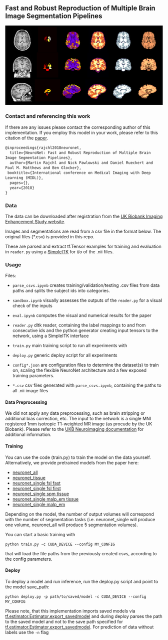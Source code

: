## Fast and Robust Reproduction of Multiple Brain Image Segmentation Pipelines

![Example prediction on test data](figures/example_seg.png)

### Contact and referencing this work
If there are any issues please contact the corresponding author of this implementation. If you employ this model in your work, please refer to this citation of the [paper](https://openreview.net/pdf?id=Hks1TRisM).
```
@inproceedings{rajchl2018neuronet,
  title={NeuroNet: Fast and Robust Reproduction of Multiple Brain Image Segmentation Pipelines},
  author={Martin Rajchl and Nick Pawlowski and Daniel Rueckert and Paul M. Matthews and Ben Glocker},
 booktitle={International conference on Medical Imaging with Deep Learning (MIDL)},
  pages={},
  year={2018}
}
```


### Data
The data can be downloaded after registration from the [UK Biobank Imaging Enhancement Study website](https://imaging.ukbiobank.ac.uk/).

Images and segmentations are read from a csv file in the format below. The original files (*.csv) is provided in this repo. 

These are parsed and extract tf.Tensor examples for training and evaluation in `reader.py` using a [SimpleITK](http://www.simpleitk.org/) for i/o of the .nii files.


### Usage
Files:
- `parse_csvs.ipynb` creates training/validation/testing .csv files from data paths and splits the subject ids into categories.
- `sandbox.ipynb` visually assesses the outputs of the `reader.py` for a visual check of the inputs
- `eval.ipynb` computes the visual and numerical results for the paper

- `reader.py` dltk reader, containing the label mappings to and from consecutive ids and the python generator creating input tensors to the network, using a SimpleITK interface 
- `train.py` main training script to run all experiments with
- `deploy.py` generic deploy script for all experiments

- `config*.json` are configuration files to determine the dataset(s) to train on, scaling the flexible NeuroNet architecture and a few exposed training parameters.
- `*.csv` csv files generated with `parse_csvs.ipynb`, containing the paths to all .nii image files


#### Data Preprocessing
We did not apply any data preprocessing, such as brain stripping or additional bias correction, etc. The input to the network is a single MNI registered 1mm isotropic T1-weighted MR image (as procude by the UK Biobank). Please refer to the [UKB Neuroimaging documentation](https://biobank.ctsu.ox.ac.uk/crystal/docs/brain_mri.pdf) for additional information. 

#### Training
You can use the code (train.py) to train the model on the data yourself. Alternatively, we provide pretrained models from the paper here:
- [neuronet_all](http://www.doc.ic.ac.uk/~mrajchl/dltk_models/model_zoo/neuronet/neuronet_all.tar.gz)
- [neuronet_tissue](http://www.doc.ic.ac.uk/~mrajchl/dltk_models/model_zoo/neuronet/neuronet_tissue.tar.gz)
- [neuronet_single fsl fast](http://www.doc.ic.ac.uk/~mrajchl/dltk_models/model_zoo/neuronet/fsl_fast.tar.gz)
- [neuronet_single fsl first](http://www.doc.ic.ac.uk/~mrajchl/dltk_models/model_zoo/neuronet/fsl_first.tar.gz)
- [neuronet_single spm tissue](http://www.doc.ic.ac.uk/~mrajchl/dltk_models/model_zoo/neuronet/spm_tissue.tar.gz)
- [neuronet_single malp_em tissue](http://www.doc.ic.ac.uk/~mrajchl/dltk_models/model_zoo/neuronet/malp_em_tissue.tar.gz)
- [neuronet_single malp_em](http://www.doc.ic.ac.uk/~mrajchl/dltk_models/model_zoo/neuronet/malp_em.tar.gz)


Depending on the model, the number of output volumes will correspond with the number of segmentation tasks (i.e. neuronet_single will produce one volume, neuronet_all will produce 5 segmentation volumes).

You can start a basic training with
```
python train.py -c CUDA_DEVICE --config MY_CONFIG
```
that will load the file paths from the previously created csvs, according to the config parameters. 

#### Deploy
To deploy a model and run inference, run the deploy.py script and point to the model save_path:

  ```
  python deploy.py -p path/to/saved/model -c CUDA_DEVICE --config MY_CONFIG
  ```

Please note, that this implementation imports saved models via [tf.estimator.Estimator.export_savedmodel](https://www.tensorflow.org/api_docs/python/tf/estimator/Estimator#export_savedmodel) and during deploy parses the path to the saved model and not to the save path specified for  [tf.estimator.Estimator.export_savedmodel](https://www.tensorflow.org/api_docs/python/tf/estimator/Estimator#export_savedmodel). For prediction of data without labels use the `-n` flag
